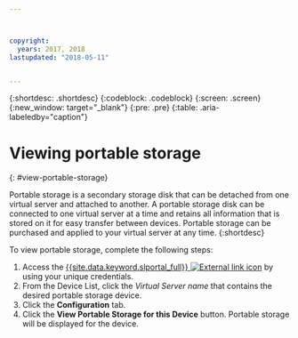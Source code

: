 ```yaml
---



copyright:
  years: 2017, 2018
lastupdated: "2018-05-11"


---
```


{:shortdesc: .shortdesc}
{:codeblock: .codeblock}
{:screen: .screen}
{:new_window: target="_blank"}
{:pre: .pre}
{:table: .aria-labeledby="caption"}


# Viewing portable storage  
{: #view-portable-storage}

 Portable storage is a secondary storage disk that can be detached from one virtual server and attached to another. 
 A portable storage disk can be connected to one virtual server at a time and retains all information 
 that is stored on it for easy transfer between devices. Portable storage can be purchased and applied 
 to your virtual server at any time. 
 {:shortdesc}

To view portable storage, complete the following steps:

1. Access the [{{site.data.keyword.slportal_full}} ![External link icon](../../icons/launch-glyph.svg "External link icon")](https://control.softlayer.com/) by using your unique credentials.
2. From the Device List, click the *Virtual Server name* that contains the desired portable storage device.
3. Click the **Configuration** tab.
4. Click the **View Portable Storage for this Device** button. Portable storage will be displayed for the device.



